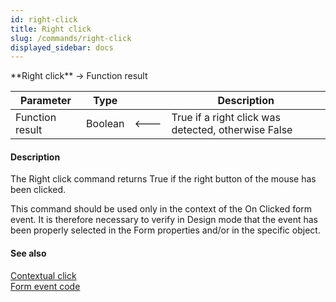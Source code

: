 ```yaml
---
id: right-click
title: Right click
slug: /commands/right-click
displayed_sidebar: docs
---
```


<!--REF #_command_.Right click.Syntax-->**Right click**  -> Function result<!-- END REF-->
<!--REF #_command_.Right click.Params-->
| Parameter | Type |  | Description |
| --- | --- | --- | --- |
| Function result | Boolean | &#x1F850; | True if a right click was detected, otherwise False |

<!-- END REF-->

#### Description 

<!--REF #_command_.Right click.Summary-->The Right click command returns True if the right button of the mouse has been clicked.<!-- END REF-->

This command should be used only in the context of the On Clicked form event. It is therefore necessary to verify in Design mode that the event has been properly selected in the Form properties and/or in the specific object.

#### See also 

[Contextual click](contextual-click.md)  
[Form event code](form-event-code.md)  